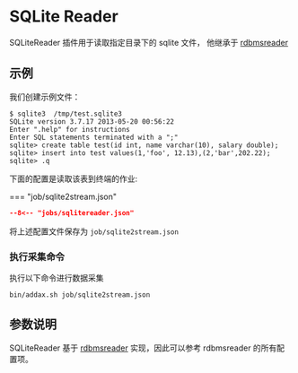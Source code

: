 # SQLite Reader

SQLiteReader 插件用于读取指定目录下的 sqlite 文件， 他继承于 [rdbmsreader](../rdbmsreader)

## 示例

我们创建示例文件：

```shell
$ sqlite3  /tmp/test.sqlite3
SQLite version 3.7.17 2013-05-20 00:56:22
Enter ".help" for instructions
Enter SQL statements terminated with a ";"
sqlite> create table test(id int, name varchar(10), salary double);
sqlite> insert into test values(1,'foo', 12.13),(2,'bar',202.22);
sqlite> .q
```

下面的配置是读取该表到终端的作业:

=== "job/sqlite2stream.json"

  ```json
  --8<-- "jobs/sqlitereader.json"
  ```

将上述配置文件保存为   `job/sqlite2stream.json`

### 执行采集命令

执行以下命令进行数据采集

```shell
bin/addax.sh job/sqlite2stream.json
```

## 参数说明

SQLiteReader 基于 [rdbmsreader](../rdbmsreader) 实现，因此可以参考 rdbmsreader 的所有配置项。


